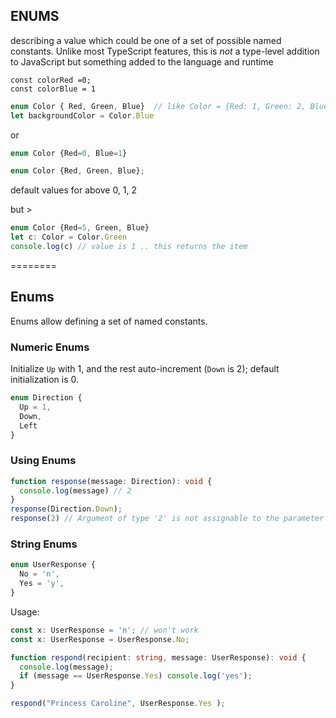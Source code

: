 ## ENUMS

describing a value which could be one of a set of possible named constants. Unlike most TypeScript features, this is *not* a type-level addition to JavaScript but something added to the language and runtime



```JS
const colorRed =0;
const colorBlue = 1
```

```js
enum Color { Red, Green, Blue}  // like Color = {Red: 1, Green: 2, Blue: 3}
let backgroundColor = Color.Blue
```
or

```js
enum Color {Red=0, Blue=1}
```

```js
enum Color {Red, Green, Blue};
```
default values for above 0, 1, 2

but >

```js
enum Color {Red=5, Green, Blue}
let c: Color = Color.Green
console.log(c) // value is 1 .. this returns the item
```

========

## Enums

Enums allow defining a set of named constants.

### Numeric Enums

Initialize `Up` with 1, and the rest auto-increment (`Down` is 2); default initialization is 0.

```typescript
enum Direction {
  Up = 1,
  Down,
  Left
}
```

### Using Enums

```typescript
function response(message: Direction): void {
  console.log(message) // 2
}
response(Direction.Down);
response(2) // Argument of type '2' is not assignable to the parameter of type 'UserResponse'.
```

### String Enums

```typescript
enum UserResponse {
  No = 'n',
  Yes = 'y',
}
```

Usage:

```typescript
const x: UserResponse = 'n'; // won't work
const x: UserResponse = UserResponse.No;

function respond(recipient: string, message: UserResponse): void {
  console.log(message);
  if (message == UserResponse.Yes) console.log('yes');
}

respond("Princess Caroline", UserResponse.Yes );
```